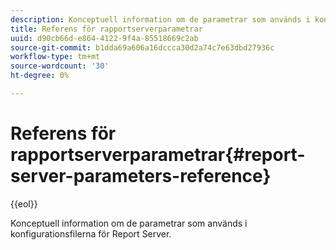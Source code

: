 ```yaml
---
description: Konceptuell information om de parametrar som används i konfigurationsfilerna för Report Server.
title: Referens för rapportserverparametrar
uuid: d90cb66d-e864-4122-9f4a-85518669c2ab
source-git-commit: b1dda69a606a16dccca30d2a74c7e63dbd27936c
workflow-type: tm+mt
source-wordcount: '30'
ht-degree: 0%

---
```



# Referens för rapportserverparametrar{#report-server-parameters-reference}

{{eol}}

Konceptuell information om de parametrar som används i konfigurationsfilerna för Report Server.

